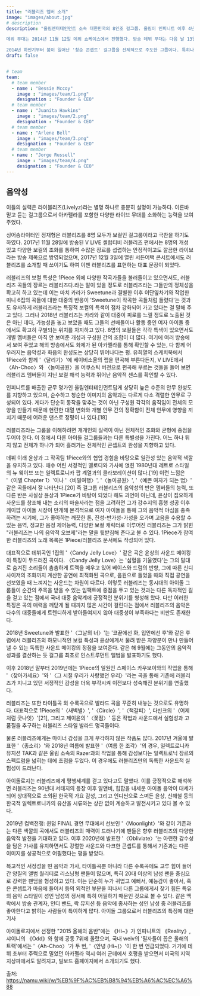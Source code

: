 ```yaml
---
title: "러블리즈 멤버 소개"
image: "images/about.jpg"
# description
description: "울림엔터테인먼트 소속 대한민국의 8인조 걸그룹. 울림이 인피니트 이후 4년 만에 낸 아이돌이자 처음으로 선보인 걸그룹이다.

데뷔 무대는 2014년 11월 12일 데뷔 쇼케이스에서 진행했다. 방송 데뷔 무대는 다음 날 13일 엠 카운트다운으로 이 날부터 본격적인 활동을 시작했다. 데뷔 앨범인 《Girls' Invasion》은 같은 해 11월 17일에 발매되었다.

2014년 하반기부터 붐이 일어난 '청순 콘셉트' 걸그룹을 선제적으로 주도한 그룹이다. 특히나 자연스러움을 표방하고 귀엽고 청순한 분위기를 강조하며, 인위적인 느낌을 덜 강조하는 그룹이기 때문에 본래의 청순 콘셉트가 더 잘 드러난다."
draft: false


# team
team:
  # team member
  - name : "Bessie Mccoy"
    image : "images/team/1.png"
    designation : "Founder & CEO"
  # team member
  - name : "Juanita Hawkins"
    image : "images/team/2.png"
    designation : "Founder & CEO"
  # team member
  - name : "Arlene Bell"
    image : "images/team/3.png"
    designation : "Founder & CEO"
  # team member
  - name : "Jorge Russell"
    image : "images/team/4.png"
    designation : "Founder & CEO"
---
```


## 음악성
이들의 실력은 라이블리즈(Livelyz)라는 별명 하나로 충분히 설명이 가능하다. 이른바 믿고 듣는 걸그룹으로서 아카펠라를 포함한 다양한 라이브 무대를 소화하는 능력을 보여주었다.

싱어송라이터인 정재형은 러블리즈를 8명 모두가 보컬인 걸그룹이라고 극찬을 하기도 하였다. 2017년 11월 28일에 방송된 V LIVE 셀럽티비 러블리즈 편에서는 8명의 개성 있고 다양한 보컬의 조화를 통하여 수많은 장르를 섭렵하는 안정적이고도 깔끔한 라이브라는 방송 제목으로 방영되었으며, 2017년 12월 3일에 열린 서든어택 콘서트에서도 러블리즈를 소개할 때 쓰이기도 하여 이젠 러블리즈를 표현하는 대표 문장이 되었다.

러블리즈의 보컬 특성은 1Piece 외에 다양한 작곡가들을 불러들이고 있으면서도, 러블리즈 곡들의 장르는 러블리즈다.라는 말이 있을 정도로 러블리즈라는 그들만의 정체성을 확고히 하고 있는데 이는 마치 카라가 Sweetune과 결별한 이후 이단옆차기와 작업한 미니 6집의 곡들에 대한 대중의 반응이 'Sweetune이 작곡한 곡들처럼 들렸다'는 것과도 유사하게 러블리즈라는 특징적 보컬의 특색이 점차 강화되어 가고 있다는 걸 말해 주고 있다. 그러나 2018년 러블리즈는 카라와 같이 대중이 피로를 느낄 정도로 노출된 것은 아닌 데다, 가능성을 놓고 보았을 때도 그들의 선배들이나 활동 중인 여자 아이돌 중에서도 확고히 구별되는 위치를 차지하고 있다. 8명의 보컬들은 각각 특색이 있으면서도 개별 멤버들은 아직 안 보여준 개성과 구성원 간의 조합이 더 많다. 여기에 여러 방송에서 보여 주었고 해외 방송에서도 화제가 된 아카펠라를 통해 확인할 수 있는, 다 함께 어우러지는 음악성과 화음의 완성도는 상당히 뛰어나다는 평. 유희열의 스케치북에서 1Piece와 함께 '〈달리기〉'에 베이비소울의 랩을 편곡해 부른다든지, V LIVE에서 〈Ah-Choo〉와 〈놀이공원〉을 어쿠스틱 버전으로 편곡해 부르는 것들을 들어 보면 러블리즈 멤버들이 지닌 보컬 해석 능력과 뛰어난 음악적 센스를 확인할 수 있다.

인피니트를 배출한 군무 명가인 울림엔터테인먼트답게 상당히 높은 수준의 안무 완성도를 지향하고 있으며, 순수하고 청순한 이미지의 음악과는 다르게 다소 격렬한 안무로 구성되어 있다. 게다가 단순히 동작을 맞추는 것이 아닌 구성원 각각의 움직임이 전체의 모양을 만들기 때문에 현란한 대열 변화와 개별 안무 간의 정확함이 전체 안무에 영향을 끼치기 때문에 어려운 댄스로 정평이 나 있다.[18]

러블리즈라는 그룹을 이해하려면 개개인의 실력이 아닌 전체적인 조화와 균형에 중점을 두어야 한다. 이 점에서 다른 아이돌 걸그룹들과는 다른 특별성을 가진다. 어느 하나 튀지 않고 전체가 하나가 되어 흘러가는 전체적인 콘셉트의 완성을 지향하고 있다.

데뷔 이래 윤상과 그 작곡팀 1Piece와의 협업 경험을 바탕으로 일관성 있는 음악적 색깔을 유지하고 있다. 애수 어린 서정적인 멜로디와 가사에 얹힌 1980년대 레트로 스타일의 뉴 웨이브 또는 일렉트로니카 팝 계열과의 콜라보레이션이 많다.[19] 이런 느낌은 '〈이별 Chapter 1〉'이나 '〈비밀여행〉', '〈놀이공원〉', '〈예쁜 여자가 되는 법〉' 같은 곡들에서 잘 나타난다.[20] 즉 걸그룹 러블리즈의 음악성의 반은 멤버들의 능력, 또 다른 반은 사실상 윤상과 1Piece가 바탕이 되었다 해도 과언이 아닌데, 윤상이 집요하게 사운드를 창조해 내는 소리의 마술사라는 점을 고려하면 그가 강수지의 흥행 성공 이후 케이팝 아이돌 시장이 만개해 본격적으로 여자 아이돌을 통해 그의 음악적 야심을 충족하려는 시기에, 그가 좋아하는 깨끗한 톤, 진성-반가성-가성을 오가며 고음을 수용할 수 있는 음역, 정교한 음정 제어능력, 다양한 보컬 캐릭터로 이루어진 러블리즈는 그가 밝힌 "러블리즈는 나의 음악적 오브제"라는 말을 뒷받침해 준다고 볼 수 있다. 1Piece가 참여한 러블리즈의 노래 목록은 1Piece/러블리즈 문서에도 작성되어 있다.

대표적으로 데뷔곡인 1집의 '〈Candy Jelly Love〉' 같은 곡은 윤상의 사운드 메이킹이 특징이 두드러진 곡이다. 〈Candy Jelly Love〉는 '심혈을 기울였다'는 그의 말대로 숨겨진 소리들이 촘촘하게 트랙을 메우고 있어 베이스와 드럼의 반향, 그에 따른 신디사이저의 조화까지 계산한 공연에 최적화된 곡으로, 음원으로 들었을 때와 직접 공연을 선보였을 때 느껴지는 사운드는 차원이 다르다. 이렇듯 러블리즈는 동시대의 아이돌 그룹들이 순간의 주목을 받을 수 있는 임팩트에 중점을 두고 있는 것과는 다른 독자적인 길을 걷고 있는 점에서 국내 대중 음악계에 긍정적인 분위기를 형성해 왔다. 다만 이러한 특징은 곡의 매력을 깨닫게 될 때까지 많은 시간이 걸린다는 점에서 러블리즈의 음악은 다수의 대중들에게 트렌디하게 받아들여지지 않아 대중성이 부족하다는 비판도 존재한다.

2018년 Sweetune과 발표한 '〈그날의 너〉'는 '코끝에선 화, 입안에선 후'와 같은 후렴에서 러블리즈의 하모니적인 보컬 특성과 윤상에게서 물려 받은 자양분이 만나 만들어 낼 수 있는 독특한 사운드 메이킹의 정점을 보여준다. 같은 해 9월에는 그동안의 음악적 성과를 결산하는 듯 걸그룹 최초로 인스트루먼트 앨범을 발표하기도 했다.

이후 2018년 말부터 2019년에는 1Piece의 일원인 스페이스 카우보이와의 작업을 통해 '〈찾아가세요〉'와 '〈그 시절 우리가 사랑했던 우리〉'라는 곡을 통해 기존에 러블리즈가 지니고 있던 서정적인 감성을 더욱 부각시켜 이전보다 성숙해진 분위기를 연출했다.

러블리즈는 또한 타이틀곡 외 수록곡으로 발라드 곡을 꾸준히 내놓는 것으로도 유명하다. 대표적으로 1Piece의 '〈새벽별〉', '〈Circle〉', '〈책갈피〉', 다빈크의 '〈어제처럼 굿나잇〉'[21], 그리고 제이윤의 '〈꽃점〉' 등은 작법과 사운드에서 실험성과 고품질을 추구하는 러블리즈 스타일 발라드 명곡들이다.

물론 러블리즈에게는 마이너 감성을 크게 부각하지 않은 작품도 많다. 2017년 겨울에 발표한 '〈종소리〉'와 2018년 여름에 발표한 '〈여름 한 조각〉'의 경우, 일렉트로니카 뮤지션 TAK과 같은 울림 소속의 Razer과의 작업을 통해 감성보다는 일렉트로닉 장르의 스펙트럼을 넓히는 데에 초점을 두었다. 이 경우에도 러블리즈만의 독특한 사운드적 실험성이 드러난다.

아이돌로지는 러블리즈에게 평행세계를 걷고 있다고도 말했다. 이를 긍정적으로 해석하면 러블리즈는 90년대 서태지의 등장 이후 알앤비, 힙합을 내세운 아이돌 음악이 대세가 되어 상대적으로 소외된 한국적 가요 감성, 그리고 인디씬으로 스며든 윤상, 신해철 등의 한국적 일렉트로니카의 유산을 시류와는 상관 없이 계승하고 발전시키고 있다 볼 수 있다.

2019년 컴백전쟁: 퀸덤 FINAL 경연 무대에서 선보인 '〈Moonlight〉'와 같이 기존과는 다른 색깔의 곡에서도 러블리즈의 매력이 드러나기에 팬들은 향후 러블리즈의 다양한 음악적 발전을 기대하고 있다. 이후 2020년에 발표한 '〈Obliviate〉'는 아련한 감수성을 담은 가사를 유지하면서도 강렬한 사운드와 다크한 콘셉트를 통해서 기존과는 다른 이미지를 성공적으로 어필했다는 평을 받았다.

복고적인 서정성을 띤 음악과 가사, 타이틀곡뿐 아니라 다른 수록곡에도 고루 힘이 들어간 양질의 앨범 퀄리티로 리스닝형 팬들이 많으며, 특히 20대 이상의 남성 팬을 중심으로 강력한 팬덤을 형성하고 있다. 이는 단순히 누가 귀엽고 예뻐서, 예능감이 좋아서, 혹은 콘셉트가 마음에 들어서 등의 외적인 부분을 떠나서 다른 그룹에게서 찾기 힘든 특유의 음악 스타일이 성인 남성의 정서에 특히 어필하기 때문인 것으로 볼 수 있다. 같은 맥락에서 방송 관계자, 인디 밴드, 락 뮤지션 등 음악에 종사하는 성인 남성 중 러블리즈를 좋아한다고 밝히는 사람들이 특이하게 많다. 아이돌 그룹으로서 러블리즈의 특징에 대한 기사

아이돌로지에서 선정한 "2015 올해의 음반"에는 《Hi~》가 인피니트의 《Reality》, 샤이니의 《Odd》와 함께 공동 7위에 올랐으며, 국내 weiv의 '필자들이 꼽은 올해의 트랙'에서는 '〈Ah-Choo〉'가 두 번, '〈안녕 (Hi~)〉'이 한 번 언급되었다. 거기에 데뷔 초부터 주력으로 밀었던 아카펠라 역시 여러 군데에서 호평을 받으면서 미국의 지역 지상파에서도 알려지고, 빌보드 홈페이지에서 소개되기도 했다.

출처: https://namu.wiki/w/%EB%9F%AC%EB%B8%94%EB%A6%AC%EC%A6%88
